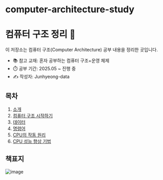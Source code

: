 # computer-architecture-study
# 컴퓨터 구조 정리 📘

이 저장소는 컴퓨터 구조(Computer Architecture) 공부 내용을 정리한 곳입니다.
- 📚 참고 교재: 혼자 공부하는 컴퓨터 구조+운영 체제
- ⏱️ 공부 기간: 2025.05 ~ 진행 중
- ✍️ 작성자: Junhyeong-data

## 목차
1. [소개](./01_소개/)
2. [컴퓨터 구조 시작하기](./02_컴퓨터_구조_시작하기/)
3. [데이터](./03_데이터/)
4. [명령어](./04_명령어/)
5. [CPU의 작동 원리](./05_CPU의_작동_원리/)
6. [CPU 성능 향상 기법](./06_CPU의_성능_향상_기법/)

## 책표지
![image](https://github.com/user-attachments/assets/cdf5fa35-15f1-4a2d-b3dc-9e8de307e667)
